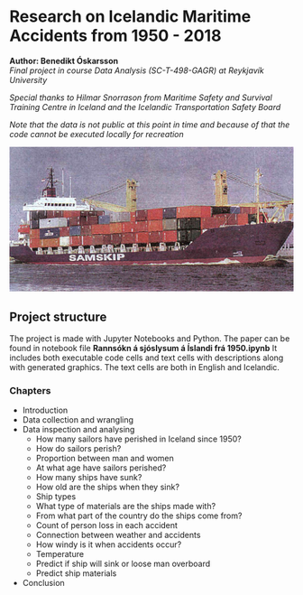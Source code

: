 # Research on Icelandic Maritime Accidents from 1950 - 2018

**Author: Benedikt Óskarsson**  
*Final project in course Data Analysis (SC-T-498-GAGR) at Reykjavík University*  
  
*Special thanks to Hilmar Snorrason from Maritime Safety and Survival Training Centre in Iceland and 
the Icelandic Transportation Safety Board*

*Note that the data is not public at this point in time and because of that the code cannot 
be executed locally for recreation*  
  
![Disarfell image](disarfell.jpg)

## Project structure

The project is made with Jupyter Notebooks and Python. The paper can be found in notebook file 
**Rannsókn á sjóslysum á Íslandi frá 1950.ipynb** It includes both executable code cells and text 
cells with descriptions along with generated graphics. The text cells are both in English and Icelandic.
  

### Chapters

* Introduction
* Data collection and wrangling
* Data inspection and analysing
  * How many sailors have perished in Iceland since 1950?
  * How do sailors perish?
  * Proportion between man and women
  * At what age have sailors perished?
  * How many ships have sunk?
  * How old are the ships when they sink?
  * Ship types
  * What type of materials are the ships made with?
  * From what part of the country do the ships come from?
  * Count of person loss in each accident
  * Connection between weather and accidents
  * How windy is it when accidents occur?
  * Temperature
  * Predict if ship will sink or loose man overboard
  * Predict ship materials
* Conclusion

